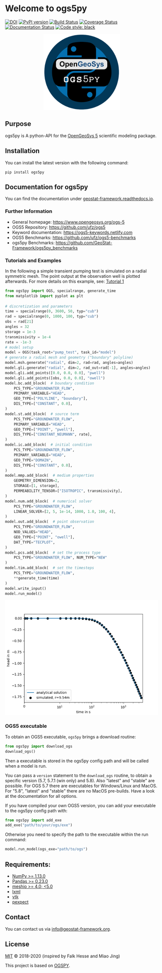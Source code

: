 # Welcome to ogs5py

[![DOI](https://zenodo.org/badge/DOI/10.5281/zenodo.2546767.svg)](https://doi.org/10.5281/zenodo.2546767)
[![PyPI version](https://badge.fury.io/py/ogs5py.svg)](https://badge.fury.io/py/ogs5py)
[![Build Status](https://travis-ci.com/GeoStat-Framework/ogs5py.svg?branch=master)](https://travis-ci.org/GeoStat-Framework/ogs5py)
[![Coverage Status](https://coveralls.io/repos/github/GeoStat-Framework/ogs5py/badge.svg?branch=master)](https://coveralls.io/github/GeoStat-Framework/ogs5py?branch=master)
[![Documentation Status](https://readthedocs.org/projects/ogs5py/badge/?version=stable)](https://geostat-framework.readthedocs.io/projects/ogs5py/en/stable/?badge=stable)
[![Code style: black](https://img.shields.io/badge/code%20style-black-000000.svg)](https://github.com/ambv/black)

<p align="center">
<img src="https://raw.githubusercontent.com/GeoStat-Framework/ogs5py/master/docs/source/pics/OGS.png" alt="ogs5py-LOGO" width="251px"/>
</p>

## Purpose

ogs5py is A python-API for the [OpenGeoSys 5][ogs5_link] scientific modeling package.


## Installation

You can install the latest version with the following command:

    pip install ogs5py


## Documentation for ogs5py

You can find the documentation under [geostat-framework.readthedocs.io][doc_link].


### Further Information

- General homepage: https://www.opengeosys.org/ogs-5
- OGS5 Repository: https://github.com/ufz/ogs5
- Keyword documentation: https://ogs5-keywords.netlify.com
- OGS5 Benchmarks: https://github.com/ufz/ogs5-benchmarks
- ogs5py Benchmarks: https://github.com/GeoStat-Framework/ogs5py_benchmarks


### Tutorials and Examples

In the following a simple transient pumping test is simulated on a radial symmetric mesh.
The point output at the observation well is plotted afterwards.
For more details on this example, see: [Tutorial 1][tut1_link]

```python
from ogs5py import OGS, specialrange, generate_time
from matplotlib import pyplot as plt

# discretization and parameters
time = specialrange(0, 3600, 50, typ="cub")
rad = specialrange(0, 1000, 100, typ="cub")
obs = rad[21]
angles = 32
storage = 1e-3
transmissivity = 1e-4
rate = -1e-3
# model setup
model = OGS(task_root="pump_test", task_id="model")
# generate a radial mesh and geometry ("boundary" polyline)
model.msh.generate("radial", dim=2, rad=rad, angles=angles)
model.gli.generate("radial", dim=2, rad_out=rad[-1], angles=angles)
model.gli.add_points([0.0, 0.0, 0.0], "pwell")
model.gli.add_points([obs, 0.0, 0.0], "owell")
model.bc.add_block(  # boundary condition
    PCS_TYPE="GROUNDWATER_FLOW",
    PRIMARY_VARIABLE="HEAD",
    GEO_TYPE=["POLYLINE", "boundary"],
    DIS_TYPE=["CONSTANT", 0.0],
)
model.st.add_block(  # source term
    PCS_TYPE="GROUNDWATER_FLOW",
    PRIMARY_VARIABLE="HEAD",
    GEO_TYPE=["POINT", "pwell"],
    DIS_TYPE=["CONSTANT_NEUMANN", rate],
)
model.ic.add_block(  # initial condition
    PCS_TYPE="GROUNDWATER_FLOW",
    PRIMARY_VARIABLE="HEAD",
    GEO_TYPE="DOMAIN",
    DIS_TYPE=["CONSTANT", 0.0],
)
model.mmp.add_block(  # medium properties
    GEOMETRY_DIMENSION=2,
    STORAGE=[1, storage],
    PERMEABILITY_TENSOR=["ISOTROPIC", transmissivity],
)
model.num.add_block(  # numerical solver
    PCS_TYPE="GROUNDWATER_FLOW",
    LINEAR_SOLVER=[2, 5, 1e-14, 1000, 1.0, 100, 4],
)
model.out.add_block(  # point observation
    PCS_TYPE="GROUNDWATER_FLOW",
    NOD_VALUES="HEAD",
    GEO_TYPE=["POINT", "owell"],
    DAT_TYPE="TECPLOT",
)
model.pcs.add_block(  # set the process type
    PCS_TYPE="GROUNDWATER_FLOW", NUM_TYPE="NEW"
)
model.tim.add_block(  # set the timesteps
    PCS_TYPE="GROUNDWATER_FLOW",
    **generate_time(time)
)
model.write_input()
model.run_model()
```

<p align="center">
<img src="https://raw.githubusercontent.com/GeoStat-Framework/ogs5py/master/docs/source/pics/01_pump_test_drawdown.png" alt="Drawdown" width="600px"/>
</p>


### OGS5 executable

To obtain an OGS5 executable, ``ogs5py`` brings a download routine:

```python
from ogs5py import download_ogs
download_ogs()
```

Then a executable is stored in the ogs5py config path and will be called
when a model is run.

You can pass a ``version`` statement to the ``download_ogs`` routine, to
obtain a specific version (5.7, 5.7.1 (win only) and 5.8).
Also "latest" and "stable" are possible.
For OGS 5.7 there are executables for Windows/Linux and MacOS.
For "5.8", "latest" and "stable" there are no MacOS pre-builds.
Have a look at the documentation for all options.

If you have compiled your own OGS5 version, you can add your executable
to the ogs5py config path with:

```python
from ogs5py import add_exe
add_exe("path/to/your/ogs/exe")
```

Otherwise you need to specify the path to the executable within the run command:

```python
model.run_model(ogs_exe="path/to/ogs")
```


## Requirements:

- [NumPy >= 1.13.0](https://www.numpy.org)
- [Pandas >= 0.23.0](https://pandas.pydata.org/)
- [meshio >= 4.0; <5.0](https://github.com/nschloe/meshio)
- [lxml](https://github.com/lxml/lxml)
- [vtk](https://vtk.org/)
- [pexpect](https://github.com/pexpect/pexpect)

## Contact

You can contact us via <info@geostat-framework.org>.


## License

[MIT][gpl_link] © 2018-2020 (inspired by Falk Hesse and Miao Jing)

This project is based on [OGSPY][ogspy_link].

[ogspy_link]: https://github.com/fhesze/OGSPY
[gpl_link]: https://github.com/GeoStat-Framework/ogs5py/blob/master/LICENSE
[ogs5_link]: https://www.opengeosys.org/ogs-5/
[doc_link]: https://ogs5py.readthedocs.io/
[tut1_link]: https://geostat-framework.readthedocs.io/projects/ogs5py/en/stable/tutorial_01_pump.html
